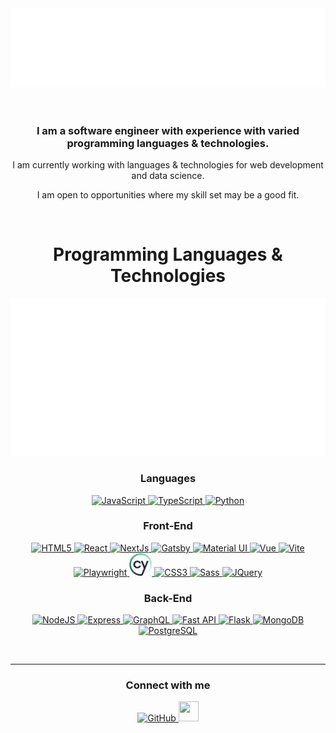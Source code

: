 <div align="center">
<img src="https://raw.githubusercontent.com/dan-mba/dan-mba/main/images/herogh.svg" alt="Hi, I'm Dan">
</div>
<br><br>

<h3 align="center">I am a software engineer with experience with varied programming languages & technologies.</h3>
<p align="center">I am currently working with languages & technologies for web development and data science.</p>
<p align="center">I am open to opportunities where my skill set may be a good fit.</p>
<br>

<h1 align="center">Programming Languages & Technologies</h1>

<div align="center">
<img src="https://raw.githubusercontent.com/dan-mba/dan-mba/main/images/cloud.svg" alt="Topic Cloud">
</div>

<h3 align="center">Languages</h3>
<p align="center">
<a href="https://developer.mozilla.org/en-US/docs/Web/JavaScript" target="_blank" rel="noreferrer">
  <img src="https://raw.githubusercontent.com/danielcranney/readme-generator/main/public/icons/skills/javascript-colored.svg" width="36" height="36" alt="JavaScript" />
</a>
<a href="https://www.typescriptlang.org/" target="_blank" rel="noreferrer">
  <img src="https://raw.githubusercontent.com/danielcranney/readme-generator/main/public/icons/skills/typescript-colored.svg" width="36" height="36" alt="TypeScript" />
</a>
<a href="https://www.python.org/" target="_blank" rel="noreferrer">
  <img src="https://raw.githubusercontent.com/danielcranney/readme-generator/main/public/icons/skills/python-colored.svg" width="36" height="36" alt="Python" />
</a>
</p>

<h3 align="center">Front-End</h3>
<p align="center">
<a href="https://developer.mozilla.org/en-US/docs/Glossary/HTML5" target="_blank" rel="noreferrer">
  <img src="https://raw.githubusercontent.com/danielcranney/readme-generator/main/public/icons/skills/html5-colored.svg" width="36" height="36" alt="HTML5" />
</a>
<a href="https://reactjs.org/" target="_blank" rel="noreferrer">
  <img src="https://raw.githubusercontent.com/danielcranney/readme-generator/main/public/icons/skills/react-colored.svg" width="36" height="36" alt="React" />
</a>
<a href="https://nextjs.org/docs" target="_blank" rel="noreferrer">
  <picture>
    <source media="(prefers-color-scheme: dark)" srcset="https://raw.githubusercontent.com/danielcranney/readme-generator/main/public/icons/skills/nextjs.svg" width="36" height="36">
    <source media="(prefers-color-scheme: light)" srcset="https://raw.githubusercontent.com/danielcranney/readme-generator/main/public/icons/skills/nextjs-colored.svg" width="36" height="36">
    <img alt="NextJs" src="https://raw.githubusercontent.com/danielcranney/readme-generator/main/public/icons/skills/nextjs-colored.svg" width="36" height="36">
  </picture>
</a>
<a href="https://www.gatsbyjs.com/" target="_blank" rel="noreferrer">
  <img src="https://raw.githubusercontent.com/danielcranney/readme-generator/main/public/icons/skills/gatsby-colored.svg" width="36" height="36" alt="Gatsby" />
</a>
<a href="https://mui.com/" target="_blank" rel="noreferrer">
  <img src="https://raw.githubusercontent.com/danielcranney/readme-generator/main/public/icons/skills/materialui-colored.svg" width="36" height="36" alt="Material UI" />
</a>
<a href="https://vuejs.org/" target="_blank" rel="noreferrer">
  <img src="https://raw.githubusercontent.com/danielcranney/readme-generator/main/public/icons/skills/vuejs-colored.svg" width="36" height="36" alt="Vue" />
</a>
<a href="https://vitejs.dev/" target="_blank" rel="noreferrer">
  <img src="https://raw.githubusercontent.com/danielcranney/readme-generator/main/public/icons/skills/vite-colored.svg" width="36" height="36" alt="Vite" />
</a>
<a href="https://playwright.dev/" target="_blank" rel="noreferrer">
  <img src="https://playwright.dev/img/playwright-logo.svg" width="36" height="36" alt="Playwright" />
</a>
<a href="https://www.cypress.io/" target="_blank" rel="noreferrer">
  <picture>
    <source media="(prefers-color-scheme: dark)" srcset="https://raw.githubusercontent.com/cypress-io/cypress-documentation/main/static/img/logo/cypress-logo-circle-light.png" width="36" height="36">
    <source media="(prefers-color-scheme: light)" srcset="https://raw.githubusercontent.com/cypress-io/cypress-documentation/main/static/img/logo/cypress-logo-circle-dark.png" width="36" height="36">
    <img alt="Cypress" src="https://raw.githubusercontent.com/cypress-io/cypress-documentation/main/static/img/logo/cypress-logo-circle-dark.png" width="36" height="36">
  </picture>
</a>
<a href="https://www.w3.org/TR/CSS/#css" target="_blank" rel="noreferrer">
  <img src="https://raw.githubusercontent.com/danielcranney/readme-generator/main/public/icons/skills/css3-colored.svg" width="36" height="36" alt="CSS3" />
</a>
<a href="https://sass-lang.com/" target="_blank" rel="noreferrer">
  <img src="https://raw.githubusercontent.com/danielcranney/readme-generator/main/public/icons/skills/sass-colored.svg" width="36" height="36" alt="Sass" />
</a>
<a href="https://jquery.com/" target="_blank" rel="noreferrer">
  <img src="https://raw.githubusercontent.com/danielcranney/readme-generator/main/public/icons/skills/jquery-colored.svg" width="36" height="36" alt="JQuery" />
</a>
</p>

<h3 align="center">Back-End</h3>
<p align="center">
<a href="https://nodejs.org/en/" target="_blank" rel="noreferrer">
  <img src="https://raw.githubusercontent.com/danielcranney/readme-generator/main/public/icons/skills/nodejs-colored.svg" width="36" height="36" alt="NodeJS" />
</a>
<a href="https://expressjs.com/" target="_blank" rel="noreferrer">
  <picture>
    <source media="(prefers-color-scheme: dark)" srcset="https://raw.githubusercontent.com/danielcranney/readme-generator/main/public/icons/skills/express-dark.svg" width="36" height="36">
    <source media="(prefers-color-scheme: light)" srcset="https://raw.githubusercontent.com/danielcranney/readme-generator/main/public/icons/skills/express-colored.svg" width="36" height="36">
    <img alt="Express" src="https://raw.githubusercontent.com/danielcranney/readme-generator/main/public/icons/skills/express-colored.svg" width="36" height="36">
  </picture>
</a>
<a href="https://graphql.org/" target="_blank" rel="noreferrer">
  <img src="https://raw.githubusercontent.com/danielcranney/readme-generator/main/public/icons/skills/graphql-colored.svg" width="36" height="36" alt="GraphQL" />
</a>
<a href="https://fastapi.tiangolo.com/" target="_blank" rel="noreferrer">
  <img src="https://raw.githubusercontent.com/danielcranney/readme-generator/main/public/icons/skills/fastapi-colored.svg" width="36" height="36" alt="Fast API" />
</a>
<a href="https://flask.palletsprojects.com/en/2.0.x/" target="_blank" rel="noreferrer">
  <picture>
    <source media="(prefers-color-scheme: dark)" srcset="https://raw.githubusercontent.com/danielcranney/readme-generator/main/public/icons/skills/flask-dark.svg" width="36" height="36">
    <source media="(prefers-color-scheme: light)" srcset="https://raw.githubusercontent.com/danielcranney/readme-generator/main/public/icons/skills/flask-colored.svg" width="36" height="36">
    <img alt="Flask" src="https://raw.githubusercontent.com/danielcranney/readme-generator/main/public/icons/skills/flask-colored.svg" width="36" height="36">
  </picture>
</a>
<a href="https://www.mongodb.com/" target="_blank" rel="noreferrer">
  <img src="https://raw.githubusercontent.com/danielcranney/readme-generator/main/public/icons/skills/mongodb-colored.svg" width="36" height="36" alt="MongoDB" />
</a>
<a href="https://www.postgresql.org/" target="_blank" rel="noreferrer">
  <img src="https://raw.githubusercontent.com/danielcranney/readme-generator/main/public/icons/skills/postgresql-colored.svg" width="36" height="36" alt="PostgreSQL" />
</a>
</p>
                    
<br><hr>
<h3 align="center">Connect with me</h3>
<p align="center">
<a href="https://www.github.com/dan-mba" target="_blank" rel="noreferrer">
  <picture>
    <source media="(prefers-color-scheme: dark)" srcset="https://raw.githubusercontent.com/danielcranney/readme-generator/main/public/icons/socials/github-dark.svg" width="32" height="32">
    <source media="(prefers-color-scheme: light)" srcset="https://raw.githubusercontent.com/danielcranney/readme-generator/main/public/icons/socials/github.svg" width="32" height="32">
    <img alt="GitHub" src="https://raw.githubusercontent.com/danielcranney/readme-generator/main/public/icons/socials/github.svg" width="32" height="32">
  </picture>
</a>
<a href="https://www.linkedin.com/in/danburkhardt/" target="_blank" rel="noreferrer">
  <img src="https://raw.githubusercontent.com/danielcranney/readme-generator/main/public/icons/socials/linkedin.svg" width="32" height="32" />
</a>
</p>
